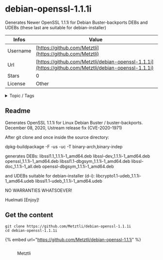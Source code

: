 # debian-openssl-1.1.1i

Generates Newer OpenSSL 1.1.1i for Debian Buster-backports DEBs and UDEBs (these last are suitable for debian-installer)

| Infos    | Value                                                              |
| -------- | -------------------------------------------------------------------|
| Username | [https://github.com/Metztli](https://github.com/Metztli) |
| Url      | [https://github.com/Metztli/debian-openssl-1.1.1i](https://github.com/Metztli/debian-openssl-1.1.1i)                                               |
| Stars    | 0                                                          |
| License  | Other                                                        |

<details>

<summary>Topic / Tags</summary>

* buster* cve-2020-1971* openssl

</details>

## Readme

Generates OpenSSL 1.1.1i for Linux Debian Buster / buster-backports. 
December 08, 2020, Ustream release fix (CVE-2020-1971)
 
After git clone and once inside the source directory:

dpkg-buildpackage -F -us -uc -T binary-arch,binary-indep

generates DEBs:
libssl1.1_1.1.1i-1_amd64.deb
libssl-dev_1.1.1i-1_amd64.deb
openssl_1.1.1i-1_amd64.deb
libssl1.1-dbgsym_1.1.1i-1_amd64.deb
libssl-doc_1.1.1i-1_all.deb
openssl-dbgsym_1.1.1i-1_amd64.deb

and UDEBs suitable for debian-installer (d-i):
libcrypto1.1-udeb_1.1.1i-1_amd64.udeb
libssl1.1-udeb_1.1.1i-1_amd64.udeb

NO WARRANTIES WHATSOEVER!


Huelmati [Enjoy]!



## Get the content

```
git clone https://github.com/Metztli/debian-openssl-1.1.1i
cd debian-openssl-1.1.1i
```

{% embed url="https://github.com/Metztli/debian-openssl-1.1.1i" %}

<figure><img src="https://avatars.githubusercontent.com/u/3677052?v=4" alt=""><figcaption><p>Metztli</p></figcaption></figure>
